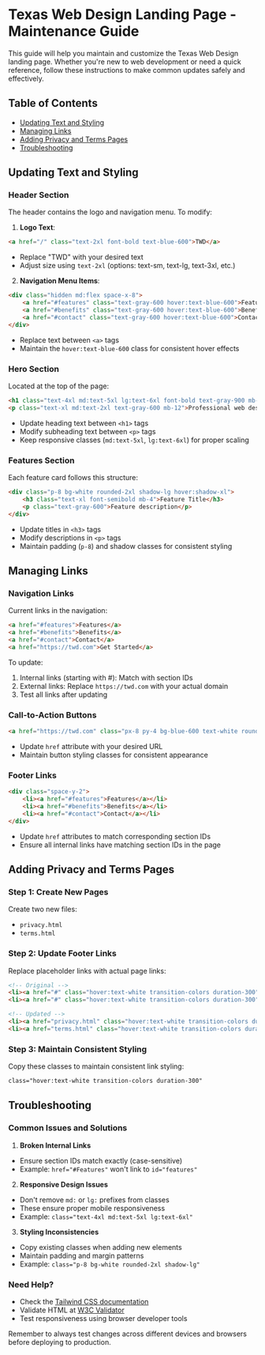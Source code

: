 # Texas Web Design Landing Page - Maintenance Guide

This guide will help you maintain and customize the Texas Web Design landing page. Whether you're new to web development or need a quick reference, follow these instructions to make common updates safely and effectively.

## Table of Contents
- [Updating Text and Styling](#updating-text-and-styling)
- [Managing Links](#managing-links)
- [Adding Privacy and Terms Pages](#adding-privacy-and-terms-pages)
- [Troubleshooting](#troubleshooting)

## Updating Text and Styling

### Header Section
The header contains the logo and navigation menu. To modify:

1. **Logo Text**: 
```html
<a href="/" class="text-2xl font-bold text-blue-600">TWD</a>
```
- Replace "TWD" with your desired text
- Adjust size using `text-2xl` (options: text-sm, text-lg, text-3xl, etc.)

2. **Navigation Menu Items**:
```html
<div class="hidden md:flex space-x-8">
    <a href="#features" class="text-gray-600 hover:text-blue-600">Features</a>
    <a href="#benefits" class="text-gray-600 hover:text-blue-600">Benefits</a>
    <a href="#contact" class="text-gray-600 hover:text-blue-600">Contact</a>
</div>
```
- Replace text between `<a>` tags
- Maintain the `hover:text-blue-600` class for consistent hover effects

### Hero Section
Located at the top of the page:
```html
<h1 class="text-4xl md:text-5xl lg:text-6xl font-bold text-gray-900 mb-6">Best Websites In Texas</h1>
<p class="text-xl md:text-2xl text-gray-600 mb-12">Professional web design solutions...</p>
```
- Update heading text between `<h1>` tags
- Modify subheading text between `<p>` tags
- Keep responsive classes (`md:text-5xl`, `lg:text-6xl`) for proper scaling

### Features Section
Each feature card follows this structure:
```html
<div class="p-8 bg-white rounded-2xl shadow-lg hover:shadow-xl">
    <h3 class="text-xl font-semibold mb-4">Feature Title</h3>
    <p class="text-gray-600">Feature description</p>
</div>
```
- Update titles in `<h3>` tags
- Modify descriptions in `<p>` tags
- Maintain padding (`p-8`) and shadow classes for consistent styling

## Managing Links

### Navigation Links
Current links in the navigation:
```html
<a href="#features">Features</a>
<a href="#benefits">Benefits</a>
<a href="#contact">Contact</a>
<a href="https://twd.com">Get Started</a>
```
To update:
1. Internal links (starting with #): Match with section IDs
2. External links: Replace `https://twd.com` with your actual domain
3. Test all links after updating

### Call-to-Action Buttons
```html
<a href="https://twd.com" class="px-8 py-4 bg-blue-600 text-white rounded-full">Start Your Project</a>
```
- Update `href` attribute with your desired URL
- Maintain button styling classes for consistent appearance

### Footer Links
```html
<div class="space-y-2">
    <li><a href="#features">Features</a></li>
    <li><a href="#benefits">Benefits</a></li>
    <li><a href="#contact">Contact</a></li>
</div>
```
- Update `href` attributes to match corresponding section IDs
- Ensure all internal links have matching section IDs in the page

## Adding Privacy and Terms Pages

### Step 1: Create New Pages
Create two new files:
- `privacy.html`
- `terms.html`

### Step 2: Update Footer Links
Replace placeholder links with actual page links:
```html
<!-- Original -->
<li><a href="#" class="hover:text-white transition-colors duration-300">Privacy Policy</a></li>
<li><a href="#" class="hover:text-white transition-colors duration-300">Terms of Service</a></li>

<!-- Updated -->
<li><a href="privacy.html" class="hover:text-white transition-colors duration-300">Privacy Policy</a></li>
<li><a href="terms.html" class="hover:text-white transition-colors duration-300">Terms of Service</a></li>
```

### Step 3: Maintain Consistent Styling
Copy these classes to maintain consistent link styling:
```html
class="hover:text-white transition-colors duration-300"
```

## Troubleshooting

### Common Issues and Solutions

1. **Broken Internal Links**
- Ensure section IDs match exactly (case-sensitive)
- Example: `href="#Features"` won't link to `id="features"`

2. **Responsive Design Issues**
- Don't remove `md:` or `lg:` prefixes from classes
- These ensure proper mobile responsiveness
- Example: `class="text-4xl md:text-5xl lg:text-6xl"`

3. **Styling Inconsistencies**
- Copy existing classes when adding new elements
- Maintain padding and margin patterns
- Example: `class="p-8 bg-white rounded-2xl shadow-lg"`

### Need Help?
- Check the [Tailwind CSS documentation](https://tailwindcss.com/docs)
- Validate HTML at [W3C Validator](https://validator.w3.org/)
- Test responsiveness using browser developer tools

Remember to always test changes across different devices and browsers before deploying to production.